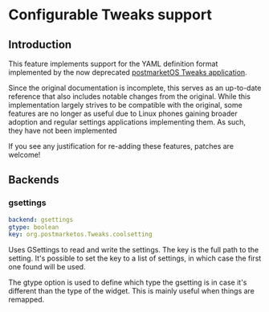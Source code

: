 # Configurable Tweaks support

## Introduction

This feature implements support for the YAML definition format implemented by
the now deprecated [postmarketOS Tweaks application][1].

Since the original documentation is incomplete, this serves as an up-to-date
reference that also includes notable changes from the original. While this
implementation largely strives to be compatible with the original, some features
are no longer as useful due to Linux phones gaining broader adoption and regular
settings applications implementing them. As such, they have not been implemented

If you see any justification for re-adding these features, patches are welcome!

 [1]: https://gitlab.postmarketos.org/postmarketOS/postmarketos-tweaks

## Backends

### gsettings

```yaml
backend: gsettings
gtype: boolean
key: org.postmarketos.Tweaks.coolsetting
```

Uses GSettings to read and write the settings. The key is the full path to the
setting. It's possible to set the key to a list of settings, in which case the
first one found will be used.

The gtype option is used to define which type the gsetting is in case it's
different than the type of the widget. This is mainly useful when things are
remapped.
